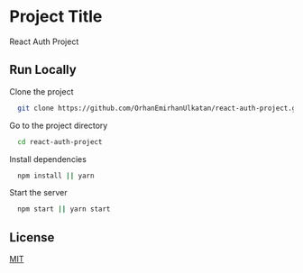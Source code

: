 
# Project Title

React Auth Project

## Run Locally

Clone the project

```bash
  git clone https://github.com/OrhanEmirhanUlkatan/react-auth-project.git
```

Go to the project directory

```bash
  cd react-auth-project
```

Install dependencies

```bash
  npm install || yarn
```

Start the server

```bash
  npm start || yarn start
```


## License

[MIT](https://choosealicense.com/licenses/mit/)

